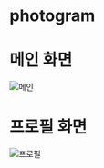 # photogram

# 메인 화면
![메인](https://github.com/jheee0/photogram/assets/78938900/0954b93c-d791-42de-b956-4d166c5a052e)

# 프로필 화면
![프로필](https://github.com/jheee0/photogram/assets/78938900/6bda00a2-2fb9-4ff4-82fa-492553fb0de1)
